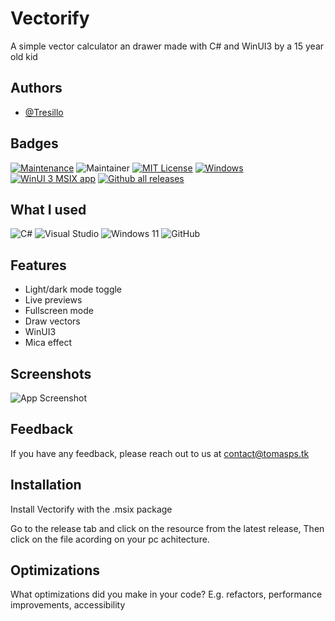 # Vectorify

A simple vector calculator an drawer made with C# and WinUI3 by a 15 year old kid

## Authors

- [@Tresillo](https://github.com/tresillo2017)


## Badges

[![Maintenance](https://img.shields.io/badge/Maintained%3F-yes-green.svg)](https://GitHub.com/Naereen/StrapDown.js/graphs/commit-activity)
![Maintainer](https://img.shields.io/badge/maintainer-Tresillo-blue)
[![MIT License](https://img.shields.io/badge/License-MIT-green.svg)](https://choosealicense.com/licenses/mit/)
[![Windows](https://svgshare.com/i/ZhY.svg)](https://svgshare.com/i/ZhY.svg)
[![WinUI 3 MSIX app](https://github.com/Tresillo2017/Vectorify/actions/workflows/build.yml/badge.svg)](https://github.com/Tresillo2017/Vectorify/actions/workflows/build.yml)
[![Github all releases](https://img.shields.io/github/downloads/Naereen/StrapDown.js/total.svg)](https://GitHub.com/Tresillo2017/Vectorify/releases/)

## What I used
![C#](https://img.shields.io/badge/c%23-%23239120.svg?style=for-the-badge&logo=c-sharp&logoColor=white)
![Visual Studio](https://img.shields.io/badge/Visual%20Studio-5C2D91.svg?style=for-the-badge&logo=visual-studio&logoColor=white)
![Windows 11](https://img.shields.io/badge/Windows%2011-%230079d5.svg?style=for-the-badge&logo=Windows%2011&logoColor=white)
![GitHub](https://img.shields.io/badge/github-%23121011.svg?style=for-the-badge&logo=github&logoColor=white)


## Features

- Light/dark mode toggle
- Live previews
- Fullscreen mode
- Draw vectors
- WinUI3
- Mica effect


## Screenshots

![App Screenshot](https://i.ibb.co/jRS9zGW/image.png)


## Feedback

If you have any feedback, please reach out to us at contact@tomasps.tk


## Installation

Install Vectorify with the .msix package

Go to the release tab and click on the resource from the latest release, Then click on the file acording on your pc achitecture.
    
## Optimizations

What optimizations did you make in your code? E.g. refactors, performance improvements, accessibility

